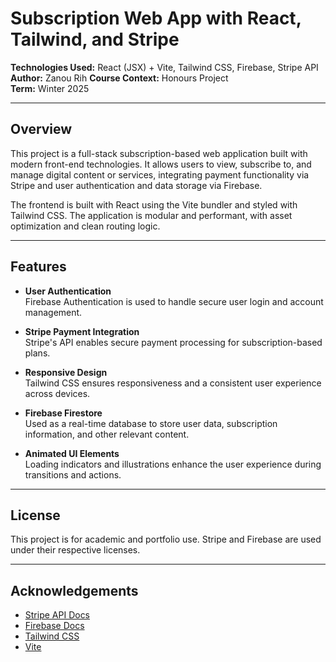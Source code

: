 # Subscription Web App with React, Tailwind, and Stripe

**Technologies Used:** React (JSX) + Vite, Tailwind CSS, Firebase, Stripe API  
**Author:** Zanou Rih
**Course Context:** Honours Project  
**Term:** Winter 2025

---

## Overview

This project is a full-stack subscription-based web application built with modern front-end technologies. It allows users to view, subscribe to, and manage digital content or services, integrating payment functionality via Stripe and user authentication and data storage via Firebase.

The frontend is built with React using the Vite bundler and styled with Tailwind CSS. The application is modular and performant, with asset optimization and clean routing logic.

---

## Features

- **User Authentication**  
  Firebase Authentication is used to handle secure user login and account management.

- **Stripe Payment Integration**  
  Stripe's API enables secure payment processing for subscription-based plans.

- **Responsive Design**  
  Tailwind CSS ensures responsiveness and a consistent user experience across devices.

- **Firebase Firestore**  
  Used as a real-time database to store user data, subscription information, and other relevant content.

- **Animated UI Elements**  
  Loading indicators and illustrations enhance the user experience during transitions and actions.

---

## License

This project is for academic and portfolio use. Stripe and Firebase are used under their respective licenses.

---

## Acknowledgements

- [Stripe API Docs](https://stripe.com/docs)
- [Firebase Docs](https://firebase.google.com/docs)
- [Tailwind CSS](https://tailwindcss.com/)
- [Vite](https://vitejs.dev/)
